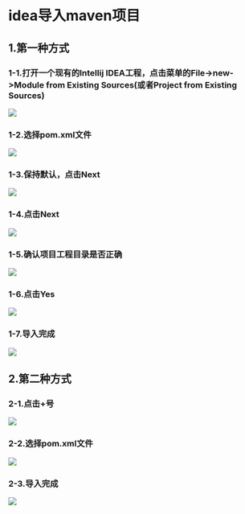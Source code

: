 # idea导入maven项目
## 1.第一种方式
### 1-1.打开一个现有的Intellij IDEA工程，点击菜单的**File->new->Module from Existing Sources(或者Project from Existing Sources)**
![](./photo/maven/maven-1.png)
### 1-2.选择pom.xml文件
![](./photo/maven/maven-2.png)
### 1-3.保持默认，点击Next
![](./photo/maven/maven-3.png)
### 1-4.点击Next
![](./photo/maven/maven-4.png)
### 1-5.确认项目工程目录是否正确
![](./photo/maven/maven-5.png)
### 1-6.点击Yes
![](./photo/maven/maven-6.png)
### 1-7.导入完成
![](./photo/maven/maven-7.png)
## 2.第二种方式
### 2-1.点击+号
![](./photo/maven/maven-8.png)
### 2-2.选择pom.xml文件
![](./photo/maven/maven-9.png)
### 2-3.导入完成
![](./photo/maven/maven-10.png)
